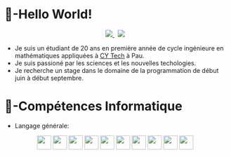 # 👋-Hello World!

<p align="center">
	<a href="https://www.linkedin.com/in/lucas-thu-ping-one-a23672238/">
		<img src="https://img.shields.io/badge/-LINKEDIN-0077B5?style=for-the-badge&logo=linkedin&logoColor=white">
	</a>
	<span>&nbsp;</span>
	<a href="mailto:thupingonelucas@gmail.com">
		<img src="https://img.shields.io/badge/-GMAIL-D14836?style=for-the-badge&logo=gmail&logoColor=white">
	</a>
</p>

- Je suis un étudiant de 20 ans en première année de cycle ingénieure en mathématiques appliquées à [CY Tech](https://cytech.cyu.fr) à Pau.
- Je suis passioné par les sciences et les nouvelles techologies.
- Je recherche un stage dans le domaine de la programmation de début juin à début septembre. 

# 🧠-Compétences Informatique
- Langage générale: 
<p align="center">
    <img  height="32" width="32" src="https://seeklogo.com/images/C/c-sharp-c-logo-02F17714BA-seeklogo.com.png">
    <img  height="32" width="32" src="https://logos-marques.com/wp-content/uploads/2021/03/Java-Logo.png">
    <img  height="32" width="32" src="https://blog.savoirfairelinux.com/en-ca/wp-content/uploads/sites/2/2017/11/Python-Logo-PNG-Image-1.png">
    <img  height="32" width="32" src="https://cdn3d.iconscout.com/3d/free/thumb/html-5728485-4781249.png">
    <img  height="32" width="32" src="https://img.freepik.com/icones-gratuites/css_318-674222.jpg?w=2000">
    <img  height="32" width="32" src="https://www.freepnglogos.com/uploads/php-logo-png/php-logo-php-elephant-logo-vectors-download-5.png">
    <img  height="32" width="32" src="https://www.freepnglogos.com/uploads/javascript-png/javascript-logo-hq-png-1.png">
    <img  height="32" width="32" src="https://e7.pngegg.com/pngimages/824/227/png-clipart-mysql-logo-database-web-development-blue-text-thumbnail.png">
    <img  height="32" width="32" src="https://upload.wikimedia.org/wikipedia/commons/thumb/8/82/Gnu-bash-logo.svg/1200px-Gnu-bash-logo.svg.png">
    <img  height="32" width="32" src="https://seeklogo.com/images/G/github-logo-5F384D0265-seeklogo.com.png">
</p>

    